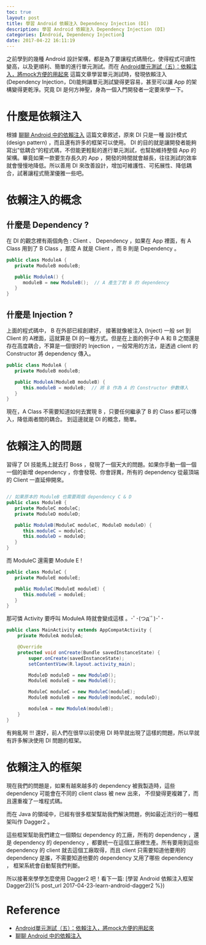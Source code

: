 ```yaml
---
toc: true
layout: post
title: 學習 Android 依賴注入 Dependency Injection (DI)
description: 學習 Android 依賴注入 Dependency Injection (DI)
categories: [Android, Dependency Injection]
date: 2017-04-22 16:11:19
---
```


之前學到的幾種 Android 設計架構，都是為了要讓程式碼簡化，使得程式可讀性變高，以及更順利、簡單的進行單元測試。而在 [Android單元測試（五）：依賴注入，將mock方便的用起來](http://chriszou.com/2016/05/06/android-unit-testing-di.html) 這篇文章學習單元測試時，發現依賴注入 (Dependency Injection，DI)能夠讓單元測試變得更容易，甚至可以讓 App 的架構變得更乾淨。究竟 DI 是何方神聖，身為一個入門開發者一定要來學一下。

# 什麼是依賴注入

根據 [聊聊 Android 中的依賴注入](http://android.jobbole.com/82386/) 這篇文章敘述，原來 DI 只是一種 設計模式 (design pattern) ，而且還有許多的框架可以使用。 DI 的目的就是讓開發者能夠寫出”低耦合“的程式碼，不但能更輕鬆的進行單元測試，也幫助維持整個 App 的架構。畢竟如果一款要生存長久的 App ，開發的時間就會越長，往往測試的效率就會慢慢地降低。所以善用 DI 來改善設計，增加可維護性、可拓展性、降低耦合，試著讓程式簡潔優雅一些吧。

# 依賴注入的概念

## 什麼是 Dependency ?
在 DI 的觀念裡有兩個角色 : Client 、 Dependency ，如果在 App 裡面，有 A Class 用到了 B Class ，那麼 A 就是 Client ，而 B 則是 Dependency 。

```java
public class ModuleA {
   private ModuleB moduleB;

   public ModuleA() {
      moduleB = new ModuleB();  // A 產生了對 B 的 dependency
   }
}
```

## 什麼是 Injection ?
上面的程式碼中， B 在外部已經創建好， 接著就像被注入 (Inject) 一般 set 到 Client 的 A裡面，這就算是 DI 的一種方式。但是在上面的例子中 A 和 B 之間還是存在高度耦合，不算是一個很好的 Injection ，一般常用的方法，是透過 client 的 Constructor 將 dependency 傳入。

```java
public class ModuleA {
   private ModuleB moduleB;

   public ModuleA(ModuleB moduleB) {
      this.moduleB = moduleB;  // 將 B 作為 A 的 Constructor 參數傳入
   }
}
```

現在，A Class 不需要知道如何去實現 B ，只要任何繼承了 B 的 Class 都可以傳入，降低兩者間的耦合。
到這邊就是 DI 的概念，簡單。


# 依賴注入的問題
習得了 DI 技能馬上就去打 Boss ，發現了一個天大的問題。如果你手動一個一個一個的新增 dependency ，你會發現、你會訝異，所有的 dependency 從最頂端的 Client 一直延伸開來。

```java

// 如果原本的 ModuleB 也需要兩個 dependency C & D
public class ModuleB {
   private ModuleC moduleC;
   private ModuleD moduleD;

   public ModuleB(ModuleC moduleC, ModuleD moduleD) {
      this.moduleC = moduleC;
      this.moduleD = moduleD;
   }
}
```

而 ModuleC 還需要 Module E !

```java
public class ModuleC {
   private ModuleE moduleE;

   public ModuleC(ModuleE moduleE) {
      this.moduleE = moduleE;
   }
}
```

那可憐 Activity 要呼叫 ModuleA 時就會變成這樣 。･ﾟ･(つд`ﾟ)･ﾟ･

```java
public class MainActivity extends AppCompatActivity {
	private ModuleA moduleA;

	@Override
    protected void onCreate(Bundle savedInstanceState) {
    	super.onCreate(savedInstanceState);
        setContentView(R.layout.activity_main);

        ModuleD moduleD = new ModuleD();
        ModuleE moduleE = new ModuleE();

        ModuleC moduleC = new ModuleC(moduleE);
        ModuleB moduleB = new ModuleB(moduleC, moduleD);

        moduleA = new ModuleA(moduleB);
	}
}
```

有夠亂啊 !!! 
還好，前人們在很早以前使用 DI 時早就出現了這樣的問題，所以早就有許多解決使用 DI 問題的框架。


# 依賴注入的框架

現在我們的問題是，如果有越來越多的 dependency 被我製造時，這些 dependency 可能會在不同的 client class 被 new 出來， 不但變得更複雜了，而且還重複了一堆程式碼。

而在 Java 的領域中，已經有很多框架幫助我們解決問題，例如最近流行的一種框架叫作 Dagger2 。

這些框架幫助我們建立一個類似 dependency 的工廠，所有的 dependency ，還是 dependency 的 dependency ，都要統一在這個工廠裡生產。所有要用到這些 dependency 的 client 就去這個工廠取得，而且 client 只需要知道他要用的 dependency 是誰，不需要知道他要的 dependency 又用了哪些 dependency ， 框架系統會自動幫我們判斷。

所以接著來學學怎麼使用 Dagger2 吧！看下一篇: [學習 Android 依賴注入框架 Dagger2]({% post_url 2017-04-23-learn-android-dagger2 %})

# Reference

- [Android單元測試（五）：依賴注入，將mock方便的用起來](http://chriszou.com/2016/05/06/android-unit-testing-di.html)
- [聊聊 Android 中的依賴注入](http://android.jobbole.com/82386/)